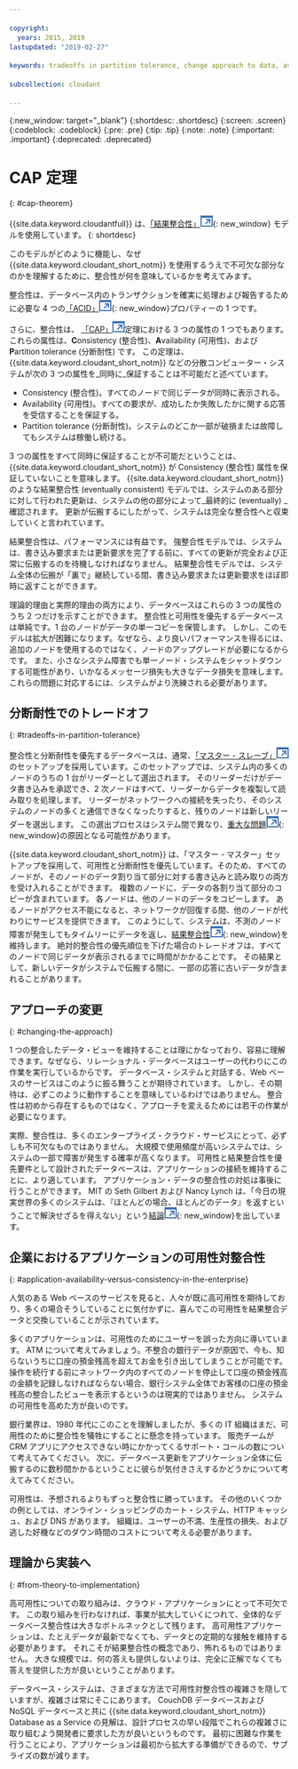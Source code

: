```yaml
---

copyright:
  years: 2015, 2019
lastupdated: "2019-02-27"

keywords: tradeoffs in partition tolerance, change approach to data, availability, consistency, theory

subcollection: cloudant

---
```


{:new_window: target="_blank"}
{:shortdesc: .shortdesc}
{:screen: .screen}
{:codeblock: .codeblock}
{:pre: .pre}
{:tip: .tip}
{:note: .note}
{:important: .important}
{:deprecated: .deprecated}

<!-- Acrolinx: 2017-01-24 -->

# CAP 定理
{: #cap-theorem}

{{site.data.keyword.cloudantfull}} は、[「結果整合性」![外部リンク・アイコン](../images/launch-glyph.svg "外部リンク・アイコン")](http://en.wikipedia.org/wiki/Eventual_consistency){: new_window} モデルを使用しています。
{: shortdesc}

このモデルがどのように機能し、なぜ {{site.data.keyword.cloudant_short_notm}} を使用するうえで不可欠な部分なのかを理解するために、整合性が何を意味しているかを考えてみます。

整合性は、データベース内のトランザクションを確実に処理および報告するために必要な 4 つの[「ACID」![外部リンク・アイコン](../images/launch-glyph.svg "外部リンク・アイコン")](https://en.wikipedia.org/wiki/ACID){: new_window}プロパティーの 1 つです。

さらに、整合性は、
<a href="http://en.wikipedia.org/wiki/CAP_Theorem" target="_blank">「CAP」<img src="../images/launch-glyph.svg" alt="外部リンク・アイコン" title="外部リンク・アイコン"></a>定理における 3 つの属性の 1 つでもあります。
これらの属性は、**C**onsistency (整合性)、**A**vailability (可用性)、および **P**artition tolerance (分断耐性) です。
この定理は、{{site.data.keyword.cloudant_short_notm}} などの分散コンピューター・システムが次の 3 つの属性を_同時に_保証することは不可能だと述べています。

-   Consistency (整合性)。すべてのノードで同じデータが同時に表示される。
-   Availability (可用性)。すべての要求が、成功したか失敗したかに関する応答を受信することを保証する。
-   Partition tolerance (分断耐性)。システムのどこか一部が破損または故障してもシステムは稼働し続ける。

3 つの属性をすべて同時に保証することが不可能だということは、{{site.data.keyword.cloudant_short_notm}} が Consistency (整合性) 属性を保証していないことを意味します。
{{site.data.keyword.cloudant_short_notm}} のような結果整合性 (eventually consistent) モデルでは、システムのある部分に対して行われた更新は、システムの他の部分によって_最終的に (eventually) _確認されます。
更新が伝搬するにしたがって、システムは完全な整合性へと収束していくと言われています。

結果整合性は、パフォーマンスには有益です。
強整合性モデルでは、システムは、書き込み要求または更新要求を完了する前に、すべての更新が完全および正常に伝搬するのを待機しなければなりません。
結果整合性モデルでは、システム全体の伝搬が「裏で」継続している間、書き込み要求または更新要求をほぼ即時に返すことができます。

理論的理由と実際的理由の両方により、データベースはこれらの 3 つの属性のうち 2 つだけを示すことができます。
整合性と可用性を優先するデータベースは単純です。1 台のノードがデータの単一コピーを保管します。
しかし、このモデルは拡大が困難になります。なぜなら、より良いパフォーマンスを得るには、追加のノードを使用するのではなく、ノードのアップグレードが必要になるからです。
また、小さなシステム障害でも単一ノード・システムをシャットダウンする可能性があり、いかなるメッセージ損失も大きなデータ損失を意味します。
これらの問題に対応するには、システムがより洗練される必要があります。

## 分断耐性でのトレードオフ
{: #tradeoffs-in-partition-tolerance}

整合性と分断耐性を優先するデータベースは、通常、<a href="http://en.wikipedia.org/wiki/Master/slave_(technology)" target="_blank">「マスター - スレーブ」<img src="../images/launch-glyph.svg" alt="外部リンク・アイコン" title="外部リンク・アイコン"></a>のセットアップを採用しています。このセットアップでは、システム内の多くのノードのうちの 1 台がリーダーとして選出されます。
そのリーダーだけがデータ書き込みを承認でき、2 次ノードはすべて、リーダーからデータを複製して読み取りを処理します。
リーダーがネットワークへの接続を失ったり、そのシステムのノードの多くと通信できなくなったりすると、残りのノードは新しいリーダーを選出します。
この選出プロセスはシステム間で異なり、[重大な問題![外部リンク・アイコン](../images/launch-glyph.svg "外部リンク・アイコン")](http://aphyr.com/posts/284-call-me-maybe-mongodb){: new_window}の原因となる可能性があります。

{{site.data.keyword.cloudant_short_notm}} は、「マスター - マスター」セットアップを採用して、可用性と分断耐性を優先しています。そのため、すべてのノードが、そのノードのデータ割り当て部分に対する書き込みと読み取りの両方を受け入れることができます。
複数のノードに、データの各割り当て部分のコピーが含まれています。
各ノードは、他のノードのデータをコピーします。
あるノードがアクセス不能になると、ネットワークが回復する間、他のノードが代わりにサービスを提供できます。
このようにして、システムは、不測のノード障害が発生してもタイムリーにデータを返し、[結果整合性![外部リンク・アイコン](../images/launch-glyph.svg "外部リンク・アイコン")](http://en.wikipedia.org/wiki/Eventual_consistency){: new_window}を維持します。
絶対的整合性の優先順位を下げた場合のトレードオフは、すべてのノードで同じデータが表示されるまでに時間がかかることです。
その結果として、新しいデータがシステムで伝搬する間に、一部の応答に古いデータが含まれることがあります。

## アプローチの変更
{: #changing-the-approach}

1 つの整合したデータ・ビューを維持することは理にかなっており、容易に理解できます。なぜなら、リレーショナル・データベースはユーザーの代わりにこの作業を実行しているからです。
データベース・システムと対話する、Web ベースのサービスはこのように振る舞うことが期待されています。
しかし、その期待は、必ずこのように動作することを意味しているわけではありません。
整合性は初めから存在するものではなく、アプローチを変えるためには若干の作業が必要になります。

実際、整合性は、多くのエンタープライズ・クラウド・サービスにとって、必ずしも不可欠なものではありません。
大規模で使用頻度が高いシステムでは、システムの一部で障害が発生する確率が高くなります。
可用性と結果整合性を優先要件として設計されたデータベースは、アプリケーションの接続を維持することに、より適しています。
アプリケーション・データの整合性の対処は事後に行うことができます。
MIT の Seth Gilbert および Nancy Lynch は、「今日の現実世界の多くのシステムは、『ほとんどの場合、ほとんどのデータ』を返すということで解決せざるを得えない」という[結論![外部リンク・アイコン](../images/launch-glyph.svg "外部リンク・アイコン")](http://www.glassbeam.com/sites/all/themes/glassbeam/images/blog/10.1.1.67.6951.pdf){: new_window}を出しています。

## 企業におけるアプリケーションの可用性対整合性
{: #application-availability-versus-consistency-in-the-enterprise}

人気のある Web ベースのサービスを見ると、人々が既に高可用性を期待しており、多くの場合そうしていることに気付かずに、喜んでこの可用性を結果整合データと交換していることが示されています。

多くのアプリケーションは、可用性のためにユーザーを誤った方向に導いています。
ATM について考えてみましょう。不整合の銀行データが原因で、今も、知らないうちに口座の預金残高を超えてお金を引き出してしまうことが可能です。
操作を続行する前にネットワーク内のすべてのノードを停止して口座の預金残高の金額を記録しなければならない場合、銀行システム全体でお客様の口座の預金残高の整合したビューを表示するというのは現実的ではありません。
システムの可用性を高めた方が良いのです。

銀行業界は、1980 年代にこのことを理解しましたが、多くの IT 組織はまだ、可用性のために整合性を犠牲にすることに懸念を持っています。
販売チームが CRM アプリにアクセスできない時にかかってくるサポート・コールの数について考えてみてください。
次に、データベース更新をアプリケーション全体に伝搬するのに数秒間かかるということに彼らが気付きさえするかどうかについて考えてみてください。

可用性は、予想されるよりもずっと整合性に勝っています。
その他のいくつかの例としては、オンライン・ショッピングのカート・システム、HTTP キャッシュ、および DNS があります。
組織は、ユーザーの不満、生産性の損失、および逃した好機などのダウン時間のコストについて考える必要があります。

## 理論から実装へ
{: #from-theory-to-implementation}

高可用性についての取り組みは、クラウド・アプリケーションにとって不可欠です。
この取り組みを行わなければ、事業が拡大していくにつれて、全体的なデータベース整合性は大きなボトルネックとして残ります。
高可用性アプリケーションは、たとえデータが最新でなくても、データとの定期的な接触を維持する必要があります。
それこそが結果整合性の概念であり、怖れるものではありません。
大きな規模では、何の答えも提供しないよりは、完全に正解でなくても答えを提供した方が良いということがあります。

データベース・システムは、さまざまな方法で可用性対整合性の複雑さを隠していますが、複雑さは常にそこにあります。
CouchDB データベースおよび NoSQL データベースと共に {{site.data.keyword.cloudant_short_notm}} Database as a Service の見解は、設計プロセスの早い段階でこれらの複雑さに取り組むよう開発者に要求した方が良いというものです。
最初に困難な作業を行うことにより、アプリケーションは最初から拡大する準備ができるので、サプライズの数が減ります。

